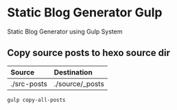 # Static Blog Generator Gulp

Static Blog Generator using Gulp System

## Copy source posts to hexo source dir
| Source | Destination |
| :--- | :--- |
| ./src-posts | ./source/_posts |

```bash
gulp copy-all-posts
```
